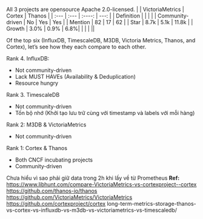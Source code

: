 
All 3 projects are opensource Apache 2.0-licensed.
|             | VictoriaMetrics      | Cortex | Thanos     |
|  :---       | :---        |    :----:   |          ---: |
| Definition  |      |   |   |
| Community-driven | No | Yes | Yes |
| Mention     | 82 | 17 | 62 |
| Star | 8.7k | 5.1k | 11.8k |
| Growth | 3.0% | 0.9% | 6.8%|
| | | ||

Of the top six (InfluxDB, TimescaleDB, M3DB, Victoria Metrics, Thanos, and Cortex), let’s see how they each compare to each other.

Rank 4. InfluxDB:
- Not community-driven
- Lack MUST HAVEs (Availability & Deduplication)
- Resource hungry

Rank 3. TimescaleDB
- Not community-driven
- Tốn bộ nhớ (Khởi tạo lưu trữ cùng với timestamp và labels với mỗi hàng)

Rank 2: M3DB & VictoriaMetrics
- Not community-driven

Rank 1: Cortex & Thanos
- Both CNCF incubating projects
- Community-driven


Chưa hiểu vì sao phải giữ data trong 2h khi lấy về từ Prometheus
**Ref:**
https://www.libhunt.com/compare-VictoriaMetrics-vs-cortexproject--cortex
https://github.com/thanos-io/thanos
https://github.com/VictoriaMetrics/VictoriaMetrics
https://github.com/cortexproject/cortex
long-term-metrics-storage-thanos-vs-cortex-vs-influxdb-vs-m3db-vs-victoriametrics-vs-timescaledb/